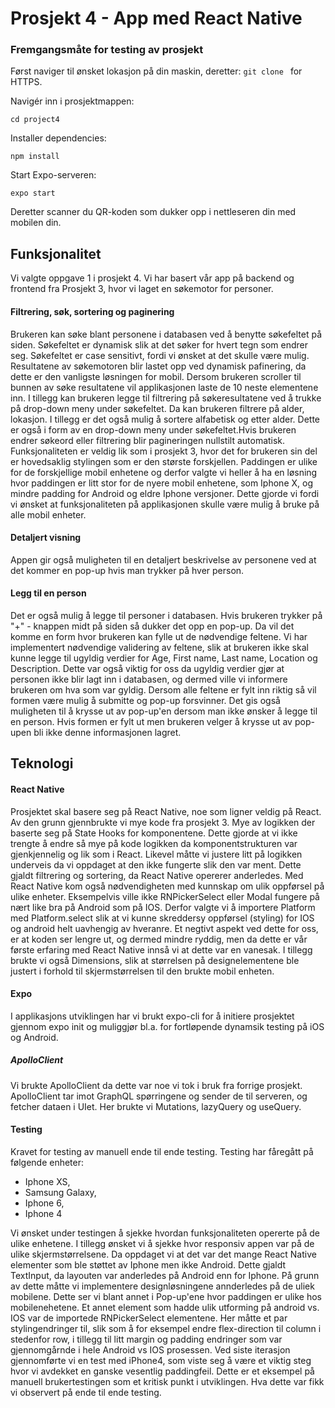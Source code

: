 # Prosjekt 4 - App med React Native


### Fremgangsmåte for testing av prosjekt
Først naviger til ønsket lokasjon på din maskin, deretter:
`git clone ` for HTTPS.

Navigér inn i prosjektmappen:

`cd project4`

Installer dependencies:

`npm install`

Start Expo-serveren:

`expo start`

Deretter scanner du QR-koden som dukker opp i nettleseren din med mobilen din.
## Funksjonalitet
Vi valgte oppgave 1 i prosjekt 4. Vi har basert vår app på backend og frontend fra Prosjekt 3, hvor vi laget en søkemotor for 
personer. 
#### Filtrering, søk, sortering og paginering
Brukeren kan søke blant personene i databasen ved å benytte søkefeltet på siden. Søkefeltet er dynamisk slik at det søker for hvert 
tegn som endrer seg. Søkefeltet er case sensitivt, fordi vi ønsket at det skulle være mulig. Resultatene av søkemotoren blir lastet opp ved dynamisk pafinering, da dette er den vanligste løsningen for mobil. Dersom brukeren scroller til bunnen av søke resultatene vil applikasjonen 
laste de 10 neste elementene inn. I tillegg kan brukeren legge til filtrering på søkeresultatene ved å trukke på drop-down meny under søkefeltet. Da kan brukeren filtrere på alder, lokasjon. I 
tillegg er det også mulig å sortere alfabetisk og etter alder. Dette er også i form av en drop-down meny under søkefeltet.Hvis brukeren endrer søkeord eller filtrering blir pagineringen nullstilt automatisk.
Funksjonaliteten er veldig lik som i prosjekt 3, hvor det for brukeren sin del er hovedsaklig stylingen som er den største forskjellen. Paddingen er 
ulike for de forskjellige mobil enhetene og derfor valgte vi heller å ha en løsning hvor paddingen er litt stor for de nyere mobil enhetene, som Iphone X,
og mindre padding for Android og eldre Iphone versjoner. Dette gjorde vi fordi vi ønsket at funksjonaliteten på applikasjonen skulle være mulig å bruke 
på alle mobil enheter.
#### Detaljert visning
Appen gir også muligheten til en detaljert beskrivelse av personene ved at det kommer en pop-up hvis man trykker på hver 
person.  
#### Legg til en person
Det er også mulig å legge til personer i databasen. Hvis brukeren trykker på "+" - knappen midt på siden så dukker det opp en pop-up. Da vil det komme en 
form hvor brukeren kan fylle ut de nødvendige feltene. Vi har implementert nødvendige validering av feltene, slik at brukeren ikke skal kunne legge til
ugyldig verdier for Age, First name, Last name, Location og Description. Dette var også viktig for oss da ugyldig verdier gjør at personen ikke blir lagt inn i databasen, og dermed ville vi informere brukeren om 
hva som var gyldig. Dersom alle feltene er fylt inn riktig så vil formen være mulig å submitte og pop-up forsvinner. Det gis også muligheten til å krysse
ut av pop-up'en dersom man ikke ønsker å legge til en person. Hvis formen er fylt ut men brukeren velger å krysse ut av pop-upen bli ikke denne informasjonen
lagret. 

## Teknologi

#### React Native
Prosjektet skal basere seg på React Native, noe som ligner veldig på React. Av den grunn gjennbrukte vi mye kode fra prosjekt 3. Mye av logikken der baserte seg
på State Hooks for komponentene. Dette gjorde at vi ikke trengte å endre så mye på kode logikken da komponentstrukturen var gjenkjennelig og lik som i React. 
Likevel måtte vi justere litt på logikken underveis da vi oppdaget at den ikke fungerte slik den var ment. 
Dette gjaldt filtrering og sortering, da React Native opererer anderledes. Med React Native kom også nødvendigheten med kunnskap om ulik oppførsel 
på ulike enheter. Eksempelvis ville ikke RNPickerSelect eller Modal fungere på nært like bra på Android som på IOS. Derfor valgte vi å importere 
Platform med Platform.select slik at vi kunne skreddersy oppførsel (styling) for IOS og android helt uavhengig av hveranre. Et negtivt aspekt ved dette for oss, er at koden ser lengre ut, 
og dermed mindre ryddig, men da dette er vår første erfaring med React Native innså vi at dette var en vanesak. 
I tillegg brukte vi også Dimensions, slik at størrelsen på designelementene ble justert i forhold til skjermstørrelsen til den brukte mobil enheten. 

#### Expo 
I applikasjons utviklingen har vi brukt expo-cli for å initiere prosjektet gjennom expo init og muliggjør bl.a. for fortløpende dynamsik testing på iOS og Android.

##### ApolloClient
Vi brukte ApolloClient da dette var noe vi tok i bruk fra forrige prosjekt. ApolloClient tar imot GraphQL spørringene og sender de til serveren, og fetcher dataen i UIet.
Her brukte vi Mutations, lazyQuery og useQuery. 

#### Testing
Kravet for testing av manuell ende til ende testing. Testing har fåregått på følgende enheter: 
- Iphone XS,
- Samsung Galaxy,
- Iphone 6,
- Iphone 4 

Vi ønsket under testingen å sjekke hvordan funksjonaliteten opererte på de ulike enhetene. I tillegg ønsket vi å sjekke hvor responsiv appen var på de 
ulike skjermstørrelsene. Da oppdaget vi at det var det mange React Native elementer som ble støttet av Iphone men ikke Android. Dette gjaldt
TextInput, da layouten var anderledes på Android enn for Iphone. På grunn av dette måtte vi implementere designløsningene annderledes på de uliek mobilene. 
Dette ser vi blant annet i Pop-up'ene hvor paddingen er ulike hos mobilenehetene. Et annet element som hadde ulik utforming på android vs. IOS 
var de importede RNPickerSelect elementene. Her måtte et par stylingendringer til, slik som å for eksempel endre flex-direction til column i stedenfor row, 
i tillegg til litt margin og padding endringer som var gjennomgårnde i hele Android vs IOS prosessen. Ved siste iterasjon gjennomførte vi en test med 
iPhone4, som viste seg å være et viktig steg hvor vi avdekket en ganske vesentlig paddingfeil. 
Dette er et eksempel på manuell brukertestingen som et kritisk punkt i utviklingen. Hva dette var fikk vi observert på ende til ende testing. 
